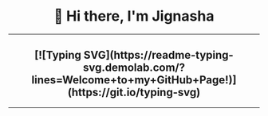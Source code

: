 <h1 align="center">👋 Hi there, I'm Jignasha </h1>
<hr>
<h2 align="center">
[![Typing SVG](https://readme-typing-svg.demolab.com/?lines=Welcome+to+my+GitHub+Page!)](https://git.io/typing-svg)
</h2>
<hr>
<p align="center><strong>I'm a passionate developer who loves to code</strong><</p>
<!--
**JignashaVanara/JignashaVanara** is a ✨ _special_ ✨ repository because its `README.md` (this file) appears on your GitHub profile.

Here are some ideas to get you started:

- 🔭 I’m currently working on ...
- 🌱 I’m currently learning ...
- 👯 I’m looking to collaborate on ...
- 🤔 I’m looking for help with ...
- 💬 Ask me about ...
- 📫 How to reach me: ...
- 😄 Pronouns: ...
- ⚡ Fun fact: ...
-->
